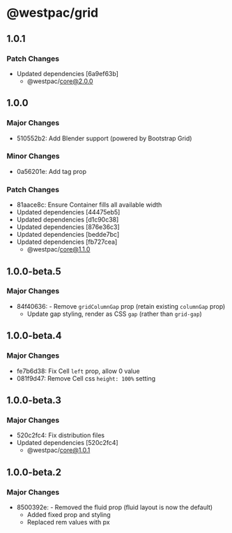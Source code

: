 # @westpac/grid

## 1.0.1

### Patch Changes

- Updated dependencies [6a9ef63b]
  - @westpac/core@2.0.0

## 1.0.0

### Major Changes

- 510552b2: Add Blender support (powered by Bootstrap Grid)

### Minor Changes

- 0a56201e: Add tag prop

### Patch Changes

- 81aace8c: Ensure Container fills all available width
- Updated dependencies [44475eb5]
- Updated dependencies [d1c90c38]
- Updated dependencies [876e36c3]
- Updated dependencies [bedde7bc]
- Updated dependencies [fb727cea]
  - @westpac/core@1.1.0

## 1.0.0-beta.5

### Major Changes

- 84f40636: - Remove `gridColumnGap` prop (retain existing `columnGap` prop)
  - Update gap styling, render as CSS `gap` (rather than `grid-gap`)

## 1.0.0-beta.4

### Major Changes

- fe7b6d38: Fix Cell `left` prop, allow 0 value
- 081f9d47: Remove Cell css `height: 100%` setting

## 1.0.0-beta.3

### Major Changes

- 520c2fc4: Fix distribution files
- Updated dependencies [520c2fc4]
  - @westpac/core@1.0.1

## 1.0.0-beta.2

### Major Changes

- 8500392e: - Removed the fluid prop (fluid layout is now the default)
  - Added fixed prop and styling
  - Replaced rem values with px

